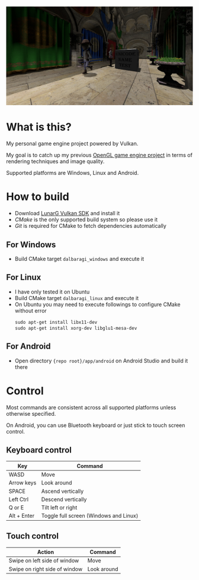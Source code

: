 ![Main Image](/screenshot/2021-08-20.jpg)

# What is this?

My personal game engine project powered by Vulkan.

My goal is to catch up my previous [OpenGL game engine project](https://github.com/SausageTaste/Little-Ruler) in terms of rendering techniques and image quality.

Supported platforms are Windows, Linux and Android.

# How to build

* Download [LunarG Vulkan SDK](https://www.lunarg.com/vulkan-sdk/) and install it
* *CMake* is the only supported build system so please use it
* *Git* is required for CMake to fetch dependencies automatically

## For Windows

* Build CMake target `dalbaragi_windows` and execute it

## For Linux

* I have only tested it on Ubuntu
* Build CMake target `dalbaragi_linux` and execute it
* On Ubuntu you may need to execute followings to configure CMake without error
    ```
    sudo apt-get install libx11-dev
    sudo apt-get install xorg-dev libglu1-mesa-dev
    ```

## For Android

* Open directory `{repo root}/app/android` on Android Studio and build it there

# Control

Most commands are consistent across all supported platforms unless otherwise specified.

On Android, you can use Bluetooth keyboard or just stick to touch screen control.

## Keyboard control

| Key | Command
|-|-
| WASD | Move
| Arrow keys | Look around
| SPACE | Ascend vertically
| Left Ctrl | Descend vertically
| Q or E | Tilt left or right
| Alt + Enter | Toggle full screen (Windows and Linux)

## Touch control

| Action | Command
|-|-
| Swipe on left side of window | Move
| Swipe on right side of window | Look around
